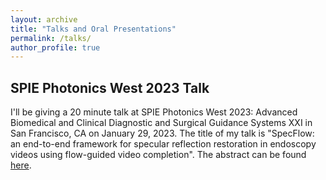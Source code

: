 ```yaml
---
layout: archive
title: "Talks and Oral Presentations"
permalink: /talks/
author_profile: true
---
```


## SPIE Photonics West 2023 Talk
I'll be giving a 20 minute talk at SPIE Photonics West 2023: Advanced Biomedical and Clinical Diagnostic and Surgical Guidance Systems XXI in San Francisco, CA on January 29, 2023. The title of my talk is "SpecFlow: an end-to-end framework for specular reflection restoration in endoscopy videos using flow-guided video completion". The abstract can be found [here](https://spie.org/photonics-west/presentation/SpecFlow--an-end-to-end-framework-for-specular-reflection/12368-22).
